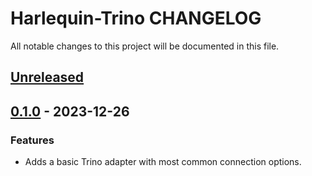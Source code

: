 # Harlequin-Trino CHANGELOG

All notable changes to this project will be documented in this file.

## [Unreleased]

## [0.1.0] - 2023-12-26

### Features

-   Adds a basic Trino adapter with most common connection options.

[Unreleased]: https://github.com/TylerHillery/harlequin-trino/compare/0.1.0...HEAD

[0.1.0]: https://github.com/TylerHillery/harlequin-trino/compare/90c497bd17598b19b510c2a5dbe0c996bd4b6779...0.1.0
